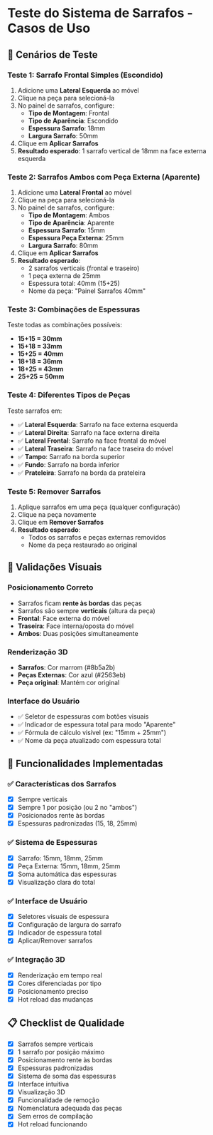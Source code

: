 # Teste do Sistema de Sarrafos - Casos de Uso

## 🧪 Cenários de Teste

### Teste 1: Sarrafo Frontal Simples (Escondido)
1. Adicione uma **Lateral Esquerda** ao móvel
2. Clique na peça para selecioná-la
3. No painel de sarrafos, configure:
   - **Tipo de Montagem**: Frontal
   - **Tipo de Aparência**: Escondido
   - **Espessura Sarrafo**: 18mm
   - **Largura Sarrafo**: 50mm
4. Clique em **Aplicar Sarrafos**
5. **Resultado esperado**: 1 sarrafo vertical de 18mm na face externa esquerda

### Teste 2: Sarrafos Ambos com Peça Externa (Aparente)
1. Adicione uma **Lateral Frontal** ao móvel
2. Clique na peça para selecioná-la
3. No painel de sarrafos, configure:
   - **Tipo de Montagem**: Ambos
   - **Tipo de Aparência**: Aparente
   - **Espessura Sarrafo**: 15mm
   - **Espessura Peça Externa**: 25mm
   - **Largura Sarrafo**: 80mm
4. Clique em **Aplicar Sarrafos**
5. **Resultado esperado**: 
   - 2 sarrafos verticais (frontal e traseiro)
   - 1 peça externa de 25mm
   - Espessura total: 40mm (15+25)
   - Nome da peça: "Painel Sarrafos 40mm"

### Teste 3: Combinações de Espessuras
Teste todas as combinações possíveis:
- **15+15 = 30mm**
- **15+18 = 33mm**
- **15+25 = 40mm**
- **18+18 = 36mm**
- **18+25 = 43mm**
- **25+25 = 50mm**

### Teste 4: Diferentes Tipos de Peças
Teste sarrafos em:
- ✅ **Lateral Esquerda**: Sarrafo na face externa esquerda
- ✅ **Lateral Direita**: Sarrafo na face externa direita
- ✅ **Lateral Frontal**: Sarrafo na face frontal do móvel
- ✅ **Lateral Traseira**: Sarrafo na face traseira do móvel
- ✅ **Tampo**: Sarrafo na borda superior
- ✅ **Fundo**: Sarrafo na borda inferior
- ✅ **Prateleira**: Sarrafo na borda da prateleira

### Teste 5: Remover Sarrafos
1. Aplique sarrafos em uma peça (qualquer configuração)
2. Clique na peça novamente
3. Clique em **Remover Sarrafos**
4. **Resultado esperado**: 
   - Todos os sarrafos e peças externas removidos
   - Nome da peça restaurado ao original

## 🎯 Validações Visuais

### Posicionamento Correto
- Sarrafos ficam **rente às bordas** das peças
- Sarrafos são sempre **verticais** (altura da peça)
- **Frontal**: Face externa do móvel
- **Traseira**: Face interna/oposta do móvel
- **Ambos**: Duas posições simultaneamente

### Renderização 3D
- **Sarrafos**: Cor marrom (#8b5a2b)
- **Peças Externas**: Cor azul (#2563eb)
- **Peça original**: Mantém cor original

### Interface do Usuário
- ✅ Seletor de espessuras com botões visuais
- ✅ Indicador de espessura total para modo "Aparente"
- ✅ Fórmula de cálculo visível (ex: "15mm + 25mm")
- ✅ Nome da peça atualizado com espessura total

## 🚀 Funcionalidades Implementadas

### ✅ Características dos Sarrafos
- [x] Sempre verticais
- [x] Sempre 1 por posição (ou 2 no "ambos")
- [x] Posicionados rente às bordas
- [x] Espessuras padronizadas (15, 18, 25mm)

### ✅ Sistema de Espessuras
- [x] Sarrafo: 15mm, 18mm, 25mm
- [x] Peça Externa: 15mm, 18mm, 25mm
- [x] Soma automática das espessuras
- [x] Visualização clara do total

### ✅ Interface de Usuário
- [x] Seletores visuais de espessura
- [x] Configuração de largura do sarrafo
- [x] Indicador de espessura total
- [x] Aplicar/Remover sarrafos

### ✅ Integração 3D
- [x] Renderização em tempo real
- [x] Cores diferenciadas por tipo
- [x] Posicionamento preciso
- [x] Hot reload das mudanças

## 📋 Checklist de Qualidade

- [x] Sarrafos sempre verticais
- [x] 1 sarrafo por posição máximo
- [x] Posicionamento rente às bordas
- [x] Espessuras padronizadas
- [x] Sistema de soma das espessuras
- [x] Interface intuitiva
- [x] Visualização 3D
- [x] Funcionalidade de remoção
- [x] Nomenclatura adequada das peças
- [x] Sem erros de compilação
- [x] Hot reload funcionando
